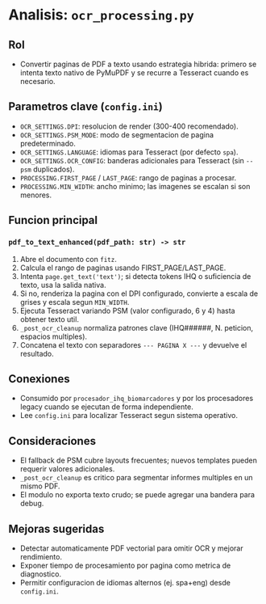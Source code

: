 # Analisis: `ocr_processing.py`

## Rol
- Convertir paginas de PDF a texto usando estrategia hibrida: primero se intenta texto nativo de PyMuPDF y se recurre a Tesseract cuando es necesario.

## Parametros clave (`config.ini`)
- `OCR_SETTINGS.DPI`: resolucion de render (300-400 recomendado).
- `OCR_SETTINGS.PSM_MODE`: modo de segmentacion de pagina predeterminado.
- `OCR_SETTINGS.LANGUAGE`: idiomas para Tesseract (por defecto `spa`).
- `OCR_SETTINGS.OCR_CONFIG`: banderas adicionales para Tesseract (sin `--psm` duplicados).
- `PROCESSING.FIRST_PAGE` / `LAST_PAGE`: rango de paginas a procesar.
- `PROCESSING.MIN_WIDTH`: ancho minimo; las imagenes se escalan si son menores.

## Funcion principal
### `pdf_to_text_enhanced(pdf_path: str) -> str`
1. Abre el documento con `fitz`.
2. Calcula el rango de paginas usando FIRST_PAGE/LAST_PAGE.
3. Intenta `page.get_text('text')`; si detecta tokens IHQ o suficiencia de texto, usa la salida nativa.
4. Si no, renderiza la pagina con el DPI configurado, convierte a escala de grises y escala segun `MIN_WIDTH`.
5. Ejecuta Tesseract variando PSM (valor configurado, 6 y 4) hasta obtener texto util.
6. `_post_ocr_cleanup` normaliza patrones clave (IHQ######, N. peticion, espacios multiples).
7. Concatena el texto con separadores `--- PAGINA X ---` y devuelve el resultado.

## Conexiones
- Consumido por `procesador_ihq_biomarcadores` y por los procesadores legacy cuando se ejecutan de forma independiente.
- Lee `config.ini` para localizar Tesseract segun sistema operativo.

## Consideraciones
- El fallback de PSM cubre layouts frecuentes; nuevos templates pueden requerir valores adicionales.
- `_post_ocr_cleanup` es critico para segmentar informes multiples en un mismo PDF.
- El modulo no exporta texto crudo; se puede agregar una bandera para debug.

## Mejoras sugeridas
- Detectar automaticamente PDF vectorial para omitir OCR y mejorar rendimiento.
- Exponer tiempo de procesamiento por pagina como metrica de diagnostico.
- Permitir configuracion de idiomas alternos (ej. spa+eng) desde `config.ini`.
